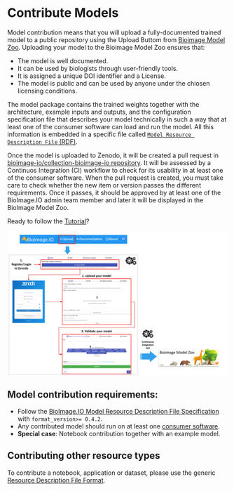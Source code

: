 # Contribute Models

Model contribution means that you will upload a fully-documented trained model to a public repository using the Upload Buttom from [Bioimage Model  Zoo](https://bioimage.io/#/). Uploading your model to the Bioimage Model Zoo ensures that:
- The model is well documented.
- It can be used by biologists through user-friendly tools. 
- It is assigned a unique DOI identifier and a License.
- The model is public and can be used by anyone under the chiosen licensing conditions.

The model package contains the trained weights together with the architecture, example inputs and outputs, and the configuration specification file that describes your model technically in such a way that at least one of the consumer software can load and run the model. All this information is embedded in a specific file called [`Model Resource Description File` (RDF)](https://github.com/bioimage-io/spec-bioimage-io/blob/gh-pages/model_spec_latest.md). 

Once the model is uploaded to Zenodo, it will be created a pull request in [bioimage-io/collection-bioimage-io repository](https://github.com/bioimage-io/collection-bioimage-io/pulls). It will be assessed by a Continuos Integration (CI) workflow to check for its usability in at least one of the consumer software. When the pull request is created, you must take care to check whether the new item or version passes the different requirements. Once it passes, it should be approved by at least one of the BioImage.IO admin team member and later it will be displayed in the BioImage Model Zoo. 

Ready to follow the [Tutorial](/contribute_models/tutorials.md)?

<img src="https://github.com/crtorreg/bioimage.io/blob/main/docs/contribute_models/contribute_model.png" align="center" width="1000"/>


## Model contribution requirements:

- Follow the [BioImage.IO Model Resource Description File Specification](https://github.com/bioimage-io/spec-bioimage-io/blob/gh-pages/model_spec_latest.md) with `format_version>= 0.4.2`.
- Any contributed model should run on at least one [consumer software](https://github.com/bioimage-io/spec-bioimage-io/blob/master/supported_formats_and_operations.md#consumers).
- **Special case**: Notebook contribution together with an example model.


## Contributing other resource types

To contribute a notebook, application or dataset, please use the generic [Resource Description File Format](https://github.com/bioimage-io/spec-bioimage-io/blob/main/README.md).
